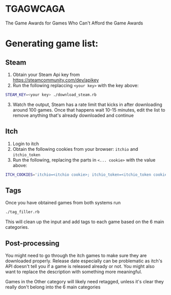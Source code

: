 # TGAGWCAGA
The Game Awards for Games Who Can't Afford the Game Awards

# Generating game list:

## Steam

1. Obtain your Steam Api key from https://steamcommunity.com/dev/apikey
2. Run the following replaccing `<your key>` with the key above:

```bash
STEAM_KEY=<your key> ./download_steam.rb
```

3. Watch the output, Steam has a rate limit that kicks in after downloading around 100 games. Once that happens wait 10-15 minutes, edit the list to remove anything that's already downloaded and continue

## Itch

1. Login to itch
2. Obtain the following cookies from your browser: `itchio` and `itchio_token`
3. Run the following, replacing the parts in `<... cookie>` with the value above:

```bash
ITCH_COOKIES='itchio=<itchio cookie>; itchio_token=<itchio_token cookie>' ./download_itch.rb
```

## Tags
Once you have obtained games from both systems run

```bash
./tag_filler.rb
```

This will clean up the input and add tags to each game based on the 6 main categories.

## Post-processing

You might need to go through the itch games to make sure they are downloaded properly. Release date especially can be problematic as itch's API doesn't tell you if a game is released already or not. You might also want to replace the description with something more meaningful.

Games in the Other category will likely need retagged, unless it's clear they really don't belong into the 6 main categories
